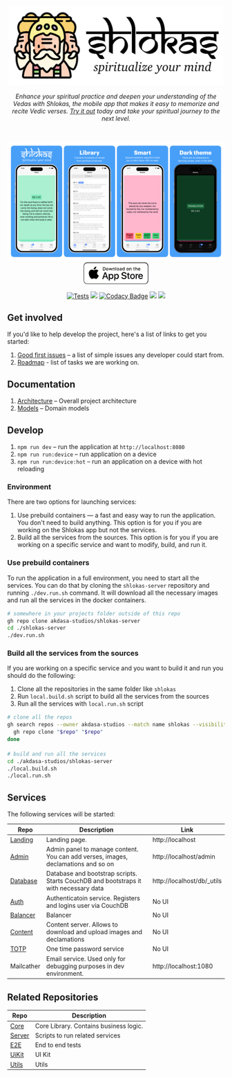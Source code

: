 <p align="center">
    <img src="docs/logo.svg" height="184px"/>
</p>

<p align="center"><i>Enhance your spiritual practice and deepen your understanding of the Vedas with Shlokas, the mobile app that makes it easy to memorize and recite Vedic verses. <a href='https://shlokas.app'>Try it out</a> today and take your spiritual journey to the next level.</i></p><br>

<p align="center">
  <a href="https://shlokas.app">
    <img src="docs/showcase.png"/>
  </a>
  <a href="https://apps.apple.com/rs/app/learn-shlokas/id1663506324">
    <img src="docs/download-app-store.png" height="50">
  </a>
</p>


<p align="center">
  <a href="https://github.com/akdasa-studios/shlokas/actions/workflows/tests.yml"><img src="https://github.com/akdasa-studios/shlokas/actions/workflows/tests.yml/badge.svg" alt="Tests"></a>
  <a href="https://codecov.io/gh/akdasa-studios/shlokas"><img src="https://codecov.io/gh/akdasa-studios/shlokas/branch/main/graph/badge.svg?token=QUAOR54W17"/></a>
  <a href="https://www.codacy.com/gh/akdasa-studios/shlokas/dashboard?utm_source=github.com&amp;utm_medium=referral&amp;utm_content=akdasa-studios/shlokas&amp;utm_campaign=Badge_Grade"><img src="https://app.codacy.com/project/badge/Grade/45de0ace9ee248c9a7b722035dbb4657" alt="Codacy Badge"></a>
  <a href="https://github.com/akdasa-studios/shlokas/issues?q=is%3Aissue+is%3Aopen+label%3A%22good+first+issue%22"><img src="https://img.shields.io/github/issues/akdasa-studios/shlokas/good%20first%20issue"></a>
  <a title="Crowdin" target="_blank" href="https://crowdin.com/project/shlokas"><img src="https://badges.crowdin.net/shlokas/localized.svg"></a>
  <!--
  <a href="https://app.netlify.com/sites/shlokas-staging/deploys"><img src="https://api.netlify.com/api/v1/badges/c005fb9b-d8a8-410e-ae86-89e3dc213202/deploy-status" alt="Netlify Status"></a>-->
</p>



## Get involved
If you'd like to help develop the project, here's a list of links to get you started:

1. [Good first issues](https://github.com/akdasa-studios/shlokas/issues?q=is%3Aissue+is%3Aopen+label%3A%22good+first+issue%22) – a list of simple issues any developer could start from.
2. [Roadmap](https://github.com/orgs/akdasa-studios/projects/1/views/7) - list of tasks we are working on.


## Documentation
1. [Architecture](./docs/architecture.md) – Overall project architecture
1. [Models](./docs/models.md) – Domain models

## Develop
1. `npm run dev` – run the application at `http://localhost:8080`
2. `npm run run:device` – run application on a device
3. `npm run run:device:hot` – run an application on a device with hot reloading

### Environment

There are two options for launching services:
1. Use prebuild containers — a fast and easy way to run the application. You don't need to build anything. This option is for you if you are working on the Shlokas app but not the services.
2. Build all the services from the sources. This option is for you if you are working on a specific service and want to modify, build, and run it.

### Use prebuild containers
To run the application in a full environment, you need to start all the services. You can do that by cloning the `shlokas-server` repository and running `./dev.run.sh` command.
It will download all the necessary images and run all the services in the docker containers.

```sh
# somewhere in your projects folder outside of this repo
gh repo clone akdasa-studios/shlokas-server
cd ./shlokas-server
./dev.run.sh
```

### Build all the services from the sources
If you are working on a specific service and you want to build it and run you should do the following:

1. Clone all the repositories in the same folder like `shlokas`
2. Run `local.build.sh` script to build all the services from the sources
4. Run all the services with `local.run.sh` script

```bash
# clone all the repos
gh search repos --owner akdasa-studios --match name shlokas --visibility public | while read -r repo _; do
  gh repo clone "$repo" "$repo"
done

# build and run all the services
cd ./akdasa-studios/shlokas-server
./local.build.sh
./local.run.sh
```

## Services

The following services will be started:

| Repo                                                           | Description                                                                           | Link                       |
| -------------------------------------------------------------- | ------------------------------------------------------------------------------------- | -------------------------- |
| [Landing](https://github.com/akdasa-studios/shlokas-landing)   | Landing page.                                                                         | http://localhost           |
| [Admin](https://github.com/akdasa-studios/shlokas-admin)       | Admin panel to manage content. You can add verses, images, declamations and so on     | http://localhost/admin     |
| [Database](https://github.com/akdasa-studios/shlokas-db)       | Database and bootstrap scripts. Starts CouchDB and bootstraps it with necessary data | http://localhost/db/_utils |
| [Auth](https://github.com/akdasa-studios/shlokas-auth)         | Authenticatoin service. Registers and logins user via CouchDB                                                                | No UI                      |
| [Balancer](https://github.com/akdasa-studios/shlokas-balancer) | Balancer                                                                              | No UI                      |
| [Content](https://github.com/akdasa-studios/shlokas-content)   | Content server. Allows to download and upload images and declamations                 | No UI                      |
| [TOTP](https://github.com/akdasa-studios/shlokas-totp)         | One time password service                                                             | No UI                      |
| Mailcather                                                     | Email service. Used only for debugging purposes in dev environment.                   | http://localhost:1080      |


## Related Repositories

| Repo                                                       | Description                            |
| ---------------------------------------------------------- | -------------------------------------- |
| [Core](https://github.com/akdasa-studios/shlokas-core)     | Core Library. Contains business logic. |
| [Server](https://github.com/akdasa-studios/shlokas-server) | Scripts to run related services        |
| [E2E](https://github.com/akdasa-studios/shlokas-e2e)       | End to end tests                       |
| [UiKit](https://github.com/akdasa-studios/shlokas-uikit)   | UI Kit                                 |
| [Utils](https://github.com/akdasa-studios/shlokas-utils)   | Utils                                  |
